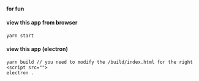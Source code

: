 #### for fun

#### view this app from browser

```
yarn start
```

#### view this app (electron)

```
yarn build // you need to modify the /build/index.html for the right <script src="">
electron .
```

